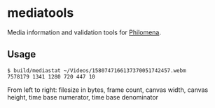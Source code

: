 # mediatools
Media information and validation tools for [Philomena](https://github.com/derpibooru/philomena).

## Usage
```
$ build/mediastat ~/Videos/1580747166137370051742457.webm
7578179 1341 1280 720 447 10
```

From left to right: filesize in bytes, frame count, canvas width, canvas height, time base numerator, time base denominator
